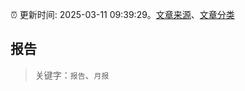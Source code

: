 :alarm_clock: 更新时间: 2025-03-11 09:39:29。[文章来源](/README.md)、[文章分类](/TAGS.md)

## 报告


> 关键字：`报告`、`月报`




